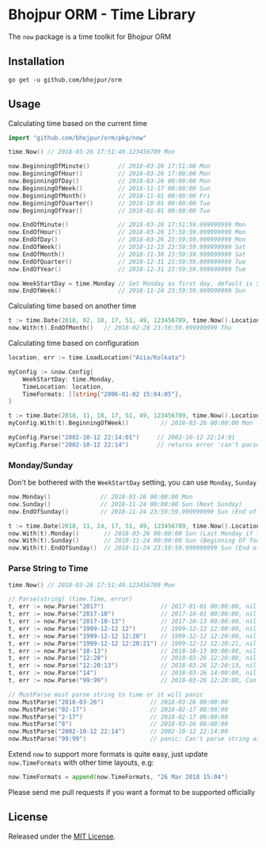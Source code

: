 # Bhojpur ORM - Time Library

The `now` package is a time toolkit for Bhojpur ORM

## Installation

```
go get -u github.com/bhojpur/orm
```

## Usage

Calculating time based on the current time

```go
import "github.com/bhojpur/orm/pkg/now"

time.Now() // 2018-03-26 17:51:49.123456789 Mon

now.BeginningOfMinute()        // 2018-03-26 17:51:00 Mon
now.BeginningOfHour()          // 2018-03-26 17:00:00 Mon
now.BeginningOfDay()           // 2018-03-26 00:00:00 Mon
now.BeginningOfWeek()          // 2018-11-17 00:00:00 Sun
now.BeginningOfMonth()         // 2018-11-01 00:00:00 Fri
now.BeginningOfQuarter()       // 2018-10-01 00:00:00 Tue
now.BeginningOfYear()          // 2018-01-01 00:00:00 Tue

now.EndOfMinute()              // 2018-03-26 17:51:59.999999999 Mon
now.EndOfHour()                // 2018-03-26 17:59:59.999999999 Mon
now.EndOfDay()                 // 2018-03-26 23:59:59.999999999 Mon
now.EndOfWeek()                // 2018-11-23 23:59:59.999999999 Sat
now.EndOfMonth()               // 2018-11-30 23:59:59.999999999 Sat
now.EndOfQuarter()             // 2018-12-31 23:59:59.999999999 Tue
now.EndOfYear()                // 2018-12-31 23:59:59.999999999 Tue

now.WeekStartDay = time.Monday // Set Monday as first day, default is Sunday
now.EndOfWeek()                // 2018-11-24 23:59:59.999999999 Sun
```

Calculating time based on another time

```go
t := time.Date(2018, 02, 18, 17, 51, 49, 123456789, time.Now().Location())
now.With(t).EndOfMonth()   // 2018-02-28 23:59:59.999999999 Thu
```

Calculating time based on configuration

```go
location, err := time.LoadLocation("Asia/Kolkata")

myConfig := &now.Config{
	WeekStartDay: time.Monday,
	TimeLocation: location,
	TimeFormats: []string{"2006-01-02 15:04:05"},
}

t := time.Date(2018, 11, 18, 17, 51, 49, 123456789, time.Now().Location()) // // 2018-03-26 17:51:49.123456789 Mon
myConfig.With(t).BeginningOfWeek()         // 2018-03-26 00:00:00 Mon

myConfig.Parse("2002-10-12 22:14:01")     // 2002-10-12 22:14:01
myConfig.Parse("2002-10-12 22:14")        // returns error 'can't parse string as time: 2002-10-12 22:14'
```

### Monday/Sunday

Don't be bothered with the `WeekStartDay` setting, you can use `Monday`, `Sunday`

```go
now.Monday()              // 2018-03-26 00:00:00 Mon
now.Sunday()              // 2018-11-24 00:00:00 Sun (Next Sunday)
now.EndOfSunday()         // 2018-11-24 23:59:59.999999999 Sun (End of next Sunday)

t := time.Date(2018, 11, 24, 17, 51, 49, 123456789, time.Now().Location()) // 2018-11-24 17:51:49.123456789 Sun
now.With(t).Monday()       // 2018-03-26 00:00:00 Sun (Last Monday if today is Sunday)
now.With(t).Sunday()       // 2018-11-24 00:00:00 Sun (Beginning Of Today if today is Sunday)
now.With(t).EndOfSunday()  // 2018-11-24 23:59:59.999999999 Sun (End of Today if today is Sunday)
```

### Parse String to Time

```go
time.Now() // 2018-03-26 17:51:49.123456789 Mon

// Parse(string) (time.Time, error)
t, err := now.Parse("2017")                // 2017-01-01 00:00:00, nil
t, err := now.Parse("2017-10")             // 2017-10-01 00:00:00, nil
t, err := now.Parse("2017-10-13")          // 2017-10-13 00:00:00, nil
t, err := now.Parse("1999-12-12 12")       // 1999-12-12 12:00:00, nil
t, err := now.Parse("1999-12-12 12:20")    // 1999-12-12 12:20:00, nil
t, err := now.Parse("1999-12-12 12:20:21") // 1999-12-12 12:20:21, nil
t, err := now.Parse("10-13")               // 2018-10-13 00:00:00, nil
t, err := now.Parse("12:20")               // 2018-03-26 12:20:00, nil
t, err := now.Parse("12:20:13")            // 2018-03-26 12:20:13, nil
t, err := now.Parse("14")                  // 2018-03-26 14:00:00, nil
t, err := now.Parse("99:99")               // 2018-03-26 12:20:00, Can't parse string as time: 99:99

// MustParse must parse string to time or it will panic
now.MustParse("2018-03-26")             // 2018-03-26 00:00:00
now.MustParse("02-17")                  // 2018-02-17 00:00:00
now.MustParse("2-17")                   // 2018-02-17 00:00:00
now.MustParse("8")                      // 2018-03-26 08:00:00
now.MustParse("2002-10-12 22:14")       // 2002-10-12 22:14:00
now.MustParse("99:99")                  // panic: Can't parse string as time: 99:99
```

Extend `now` to support more formats is quite easy, just update `now.TimeFormats` with other time layouts, e.g:

```go
now.TimeFormats = append(now.TimeFormats, "26 Mar 2018 15:04")
```

Please send me pull requests if you want a format to be supported officially


## License

Released under the [MIT License](http://www.opensource.org/licenses/MIT).